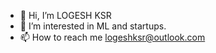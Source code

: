 - 👋 Hi, I’m LOGESH KSR
- 👀 I’m interested in ML and startups.
- 📫 How to reach me logeshksr@outlook.com

<!---
log-xp/log-xp is a ✨ special ✨ repository because its `README.md` (this file) appears on your GitHub profile.
You can click the Preview link to take a look at your changes.
--->
